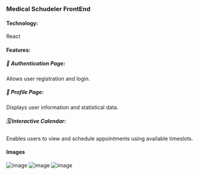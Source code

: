 ### Medical Schudeler FrontEnd

#### Technology: 
React
#### Features:
##### 🔐 Authentication Page: 
Allows user registration and login.
##### 👤 Profile Page: 
Displays user information and statistical data.
##### 🗓️ Interactive Calendar: 
Enables users to view and schedule appointments using available timeslots.

#### Images
![image](https://github.com/SJanna/medical_schudeler/assets/70728090/bf46a20d-201f-4784-983c-9f9c4533fba4)
![image](https://github.com/SJanna/medical_schudeler/assets/70728090/7fa511cd-aa64-4777-b6c7-8fa72d8a06ad)
![image](https://github.com/SJanna/medical_schudeler/assets/70728090/f48e393d-f152-4616-8c1e-d35ef77ab496)
